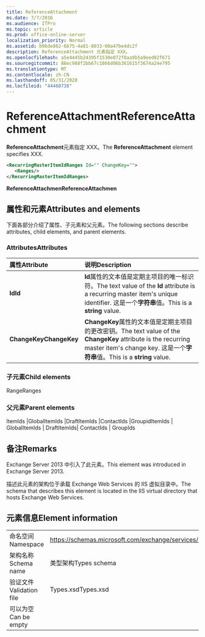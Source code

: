 ```yaml
---
title: ReferenceAttachment
ms.date: 7/7/2016
ms.audience: ITPro
ms.topic: article
ms.prod: office-online-server
localization_priority: Normal
ms.assetid: b9bde862-6b75-4a81-8033-00a47be4dc2f
description: ReferenceAttachment 元素指定 XXX。
ms.openlocfilehash: a5e4445b24395f1530e072f8aa9b5a9eed02f671
ms.sourcegitcommit: 88ec988f2bb67c1866d06b361615f3674a24e795
ms.translationtype: MT
ms.contentlocale: zh-CN
ms.lasthandoff: 05/31/2020
ms.locfileid: "44468738"
---
```

# <a name="referenceattachment"></a><span data-ttu-id="a7837-103">ReferenceAttachment</span><span class="sxs-lookup"><span data-stu-id="a7837-103">ReferenceAttachment</span></span>

<span data-ttu-id="a7837-104">**ReferenceAttachment**元素指定 XXX。</span><span class="sxs-lookup"><span data-stu-id="a7837-104">The **ReferenceAttachment** element specifies XXX.</span></span> 
  
```XML
<RecurringMasterItemIdRanges Id="" ChangeKey="">
   <Ranges/>
</RecurringMasterItemIdRanges>
```

 <span data-ttu-id="a7837-105">**ReferenceAttachmen**</span><span class="sxs-lookup"><span data-stu-id="a7837-105">**ReferenceAttachmen**</span></span>
## <a name="attributes-and-elements"></a><span data-ttu-id="a7837-106">属性和元素</span><span class="sxs-lookup"><span data-stu-id="a7837-106">Attributes and elements</span></span>

<span data-ttu-id="a7837-107">下面各部分介绍了属性、子元素和父元素。</span><span class="sxs-lookup"><span data-stu-id="a7837-107">The following sections describe attributes, child elements, and parent elements.</span></span>
  
### <a name="attributes"></a><span data-ttu-id="a7837-108">Attributes</span><span class="sxs-lookup"><span data-stu-id="a7837-108">Attributes</span></span>

|<span data-ttu-id="a7837-109">**属性**</span><span class="sxs-lookup"><span data-stu-id="a7837-109">**Attribute**</span></span>|<span data-ttu-id="a7837-110">**说明**</span><span class="sxs-lookup"><span data-stu-id="a7837-110">**Description**</span></span>|
|:-----|:-----|
|<span data-ttu-id="a7837-111">**Id**</span><span class="sxs-lookup"><span data-stu-id="a7837-111">**Id**</span></span> <br/> |<span data-ttu-id="a7837-112">**Id**属性的文本值是定期主项目的唯一标识符。</span><span class="sxs-lookup"><span data-stu-id="a7837-112">The text value of the **Id** attribute is a recurring master item's unique identifier.</span></span> <span data-ttu-id="a7837-113">这是一个**字符串**值。</span><span class="sxs-lookup"><span data-stu-id="a7837-113">This is a **string** value.</span></span>  <br/> |
|<span data-ttu-id="a7837-114">**ChangeKey**</span><span class="sxs-lookup"><span data-stu-id="a7837-114">**ChangeKey**</span></span> <br/> |<span data-ttu-id="a7837-115">**ChangeKey**属性的文本值是定期主项目的更改密钥。</span><span class="sxs-lookup"><span data-stu-id="a7837-115">The text value of the **ChangeKey** attribute is the recurring master item's change key.</span></span> <span data-ttu-id="a7837-116">这是一个**字符串**值。</span><span class="sxs-lookup"><span data-stu-id="a7837-116">This is a **string** value.</span></span>  <br/> |
   
### <a name="child-elements"></a><span data-ttu-id="a7837-117">子元素</span><span class="sxs-lookup"><span data-stu-id="a7837-117">Child elements</span></span>

<span data-ttu-id="a7837-118">Range</span><span class="sxs-lookup"><span data-stu-id="a7837-118">Ranges</span></span>
  
### <a name="parent-elements"></a><span data-ttu-id="a7837-119">父元素</span><span class="sxs-lookup"><span data-stu-id="a7837-119">Parent elements</span></span>

<span data-ttu-id="a7837-120">ItemIds |GlobalItemIds |DraftItemIds |ContactIds |Groupid</span><span class="sxs-lookup"><span data-stu-id="a7837-120">ItemIds | GlobalItemIds | DraftItemIds| ContactIds | GroupIds</span></span>
  
## <a name="remarks"></a><span data-ttu-id="a7837-121">备注</span><span class="sxs-lookup"><span data-stu-id="a7837-121">Remarks</span></span>

<span data-ttu-id="a7837-122">Exchange Server 2013 中引入了此元素。</span><span class="sxs-lookup"><span data-stu-id="a7837-122">This element was introduced in Exchange Server 2013.</span></span>
  
<span data-ttu-id="a7837-123">描述此元素的架构位于承载 Exchange Web Services 的 IIS 虚拟目录中。</span><span class="sxs-lookup"><span data-stu-id="a7837-123">The schema that describes this element is located in the IIS virtual directory that hosts Exchange Web Services.</span></span>
  
## <a name="element-information"></a><span data-ttu-id="a7837-124">元素信息</span><span class="sxs-lookup"><span data-stu-id="a7837-124">Element information</span></span>

|||
|:-----|:-----|
|<span data-ttu-id="a7837-125">命名空间</span><span class="sxs-lookup"><span data-stu-id="a7837-125">Namespace</span></span>  <br/> |https://schemas.microsoft.com/exchange/services/2006/types  <br/> |
|<span data-ttu-id="a7837-126">架构名称</span><span class="sxs-lookup"><span data-stu-id="a7837-126">Schema name</span></span>  <br/> |<span data-ttu-id="a7837-127">类型架构</span><span class="sxs-lookup"><span data-stu-id="a7837-127">Types schema</span></span>  <br/> |
|<span data-ttu-id="a7837-128">验证文件</span><span class="sxs-lookup"><span data-stu-id="a7837-128">Validation file</span></span>  <br/> |<span data-ttu-id="a7837-129">Types.xsd</span><span class="sxs-lookup"><span data-stu-id="a7837-129">Types.xsd</span></span>  <br/> |
|<span data-ttu-id="a7837-130">可以为空</span><span class="sxs-lookup"><span data-stu-id="a7837-130">Can be empty</span></span>  <br/> ||
   

